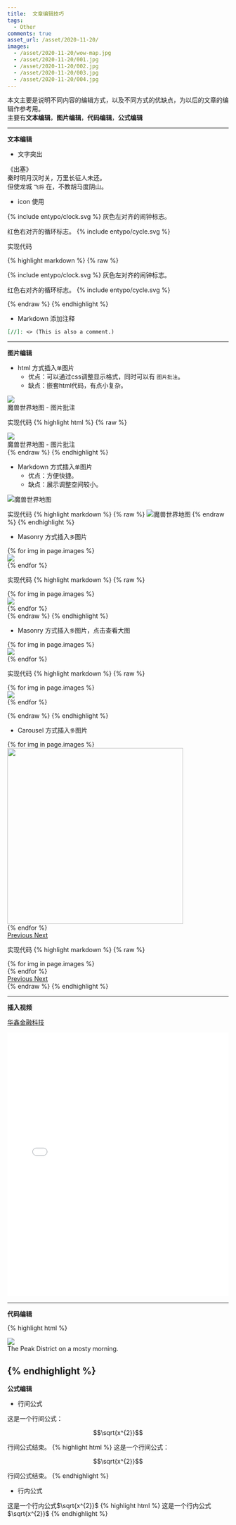 ```yaml
---
title:  文章编辑技巧
tags:
  - Other
comments: true
asset_url: /asset/2020-11-20/
images:
  - /asset/2020-11-20/wow-map.jpg
  - /asset/2020-11-20/001.jpg
  - /asset/2020-11-20/002.jpg
  - /asset/2020-11-20/003.jpg
  - /asset/2020-11-20/004.jpg
---
```

本文主要是说明不同内容的编辑方式，以及不同方式的优缺点，为以后的文章的编辑作参考用。<br>
主要有**文本编辑**，**图片编辑**，**代码编辑**，**公式编辑**

<!--more-->
---
**文本编辑**

- 文字突出

《出塞》<br>
秦时明月汉时关，万里长征人未还。<br>
但使龙城 `飞将` 在，不教胡马度阴山。

- icon 使用
<p class="d-flex align-items-center">
    <span class="icon grey mr-2" markdown="0">
        {% include entypo/clock.svg %}
    </span>
    灰色左对齐的闹钟标志。
</p>

<p class="d-flex align-items-center">
    红色右对齐的循环标志。
    <span class="icon red ml-2" markdown="0">
        {% include entypo/cycle.svg %}
    </span>
</p>

实现代码

{% highlight markdown %}
{% raw %}

<p class="d-flex align-items-center">
    <span class="icon grey mr-2">
        {% include entypo/clock.svg %}
    </span>
    灰色左对齐的闹钟标志。
</p>

<p class="d-flex align-items-center">
    红色右对齐的循环标志。
    <span class="icon red ml-2">
        {% include entypo/cycle.svg %}
    </span>
</p>

{% endraw %}
{% endhighlight %}

- Markdown 添加注释

```markdown
[//]: <> (This is also a comment.)
```

---
**图片编辑**

- html 方式插入`单`图片
    - 优点：可以通过css调整显示格式，同时可以有 `图片批注`。
    - 缺点：嵌套html代码，有点小复杂。
<div class="card mb-3">
    <img class="card-img-top" src="{{site.url}}{{page.asset_url}}wow-map.jpg"/>
    <div class="card-body bg-light">
        <div class="card-text">
            魔兽世界地图 - 图片批注
        </div>
    </div>
</div>

实现代码
{% highlight html %}
{% raw %}
<div class="card mb-3">
    <img class="card-img-top" src="{{site.url}}{{page.asset_url}}wow-map.jpg"/>
    <div class="card-body bg-light">
        <div class="card-text">
            魔兽世界地图 - 图片批注
        </div>
    </div>
</div>
{% endraw %}
{% endhighlight %}

- Markdown 方式插入`单`图片 
    - 优点：方便快捷。
    - 缺点：展示调整空间较小。
    
![魔兽世界地图]({{site.url}}{{page.asset_url}}wow-map.jpg "魔兽世界大地图")

实现代码
{% highlight markdown %}
{% raw %}
![魔兽世界地图]({{site.url}}{{page.asset_url}}wow-map.jpg "魔兽世界大地图")
{% endraw %}
{% endhighlight %}

- Masonry 方式插入`多`图片 
<div class="card-columns">
    {% for img in page.images %}
    <div class="card">
        <img class="card-img-top" src="{{ img }}" />
    </div>
    {% endfor %}
</div>

实现代码
{% highlight markdown %}
{% raw %}
<div class="card-columns">
    {% for img in page.images %}
    <div class="card">
        <img class="card-img-top" src="{{ img }}" />
    </div>
    {% endfor %}
</div>
{% endraw %}
{% endhighlight %}

- Masonry 方式插入`多`图片，点击查看大图
<div class="card-columns">
    {% for img in page.images %}
    <div class="card" data-toggle="modal" data-target="#exampleModal" data-img="{{ img }}">
        <img class="card-img-top" src="{{ img }}" />
    </div>
    {% endfor %}
</div>
<div class="modal fade" id="exampleModal">
    <div class="modal-dialog modal-lg modal-dialog-centered">
        <div class="modal-content">
            <div class="modal-body">
                <img class="modal-img w-100"/>
            </div>
        </div>
    </div>
</div>
<script type="text/javascript">
  $(document).ready(function() {
    $('#exampleModal').on('show.bs.modal', function (event) {
      var button = $(event.relatedTarget)
      var img = button.data('img')
      var modal = $(this)
      modal.find('.modal-img').attr('src', img)
    })
  })
</script>

实现代码
{% highlight markdown %}
{% raw %}
<div class="card-columns">
    {% for img in page.images %}
    <div class="card" data-toggle="modal" data-target="#exampleModal" data-img="{{ img }}">
        <img class="card-img-top" src="{{ img }}" />
    </div>
    {% endfor %}
</div>

<div class="modal fade" id="exampleModal">
    <div class="modal-dialog modal-lg modal-dialog-centered">
        <div class="modal-content">
            <div class="modal-body">
                <img class="modal-img w-100"/>
            </div>
        </div>
    </div>
</div>

<script type="text/javascript">
  $(document).ready(function() {
    $('#exampleModal').on('show.bs.modal', function (event) {
      var button = $(event.relatedTarget)
      var img = button.data('img')
      var modal = $(this)
      modal.find('.modal-img').attr('src', img)
    })
  })
</script>
{% endraw %}
{% endhighlight %}


- Carousel 方式插入`多`图片
<div id="carouselExampleControls" class="carousel slide mb-4" data-ride="carousel">
    <div class="carousel-inner">
        {% for img in page.images %}
            <div class="carousel-item {% if forloop.first %}active{% endif %}">
                <img src="{{ img }}" class="d-block w-100" alt="" height="400">
            </div>
        {% endfor %}
    </div>
    <a class="carousel-control-prev" href="#carouselExampleControls" role="button" data-slide="prev">
        <span class="carousel-control-prev-icon" aria-hidden="true"></span>
        <span class="sr-only">Previous</span>
    </a>
    <a class="carousel-control-next" href="#carouselExampleControls" role="button" data-slide="next">
        <span class="carousel-control-next-icon" aria-hidden="true"></span>
        <span class="sr-only">Next</span>
    </a>
</div>

实现代码
{% highlight markdown %}
{% raw %}
<div id="carouselExampleControls" class="carousel slide mb-4" data-ride="carousel">
    <div class="carousel-inner">
        {% for img in page.images %}
            <div class="carousel-item {% if forloop.first %}active{% endif %}">
                <img src="{{ img }}" class="d-block w-100" alt="">
            </div>
        {% endfor %}
    </div>
    <a class="carousel-control-prev" href="#carouselExampleControls" role="button" data-slide="prev">
        <span class="carousel-control-prev-icon" aria-hidden="true"></span>
        <span class="sr-only">Previous</span>
    </a>
    <a class="carousel-control-next" href="#carouselExampleControls" role="button" data-slide="next">
        <span class="carousel-control-next-icon" aria-hidden="true"></span>
        <span class="sr-only">Next</span>
    </a>
</div>
{% endraw %}
{% endhighlight %}

---
**插入视频**

[华鑫金融科技](https://www.zhihu.com/video/1245770807189307392)

<iframe src="//player.bilibili.com/player.html?aid=541874959&bvid=BV15i4y1M7uw&cid=228407275&page=1" scrolling="no" border="0" frameborder="no" framespacing="0" allowfullscreen="true" width="100%" height="600"> </iframe>

---
**代码编辑**

{% highlight html %}

<div class="card mb-3">
    <img class="card-img-top" src="https://drscdn.500px.org/photo/127767019/q%3D80_m%3D1500/v2?webp=true&sig=dd1fa4580c459472969cd4992068922f311f12cf263cf08b39615cfc1812286b"/>
    <div class="card-body bg-light">
        <div class="card-text">
            The Peak District on a mosty morning.
        </div>
    </div>
</div>

{% endhighlight %}
---
**公式编辑**
- 行间公式

这是一个行间公式：

$$\sqrt{x^{2}}$$ 

行间公式结束。
{% highlight html %}
这是一个行间公式：

$$\sqrt{x^{2}}$$ 

行间公式结束。
{% endhighlight %}
- 行内公式

这是一个行内公式$\sqrt{x^{2}}$ 
{% highlight html %}
这是一个行内公式$\sqrt{x^{2}}$ 
{% endhighlight %}
